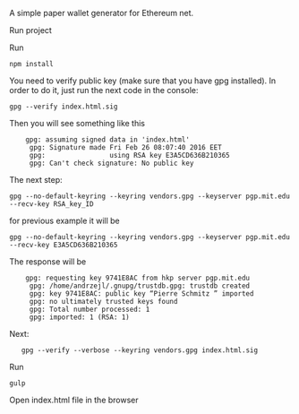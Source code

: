 
A simple paper wallet generator for Ethereum net.

 Run project

Run

```
npm install
```

You need to verify public key (make sure that you have gpg installed).
In order to do it, just run the next code in the console:
    
```
gpg --verify index.html.sig
```

Then you will see something like this

```
    gpg: assuming signed data in 'index.html'
     gpg: Signature made Fri Feb 26 08:07:40 2016 EET
     gpg:                using RSA key E3A5CD636B210365
     gpg: Can't check signature: No public key
```

The next step:
    
```
gpg --no-default-keyring --keyring vendors.gpg --keyserver pgp.mit.edu --recv-key RSA_key_ID
```

for previous example it will be
    
```
gpg --no-default-keyring --keyring vendors.gpg --keyserver pgp.mit.edu --recv-key E3A5CD636B210365
```

The response will be

```
    gpg: requesting key 9741E8AC from hkp server pgp.mit.edu
     gpg: /home/andrzejl/.gnupg/trustdb.gpg: trustdb created
     gpg: key 9741E8AC: public key “Pierre Schmitz ” imported
     gpg: no ultimately trusted keys found
     gpg: Total number processed: 1
     gpg: imported: 1 (RSA: 1)
```

Next:

```
   gpg --verify --verbose --keyring vendors.gpg index.html.sig
```

Run

```
gulp
```

Open index.html file in the browser



